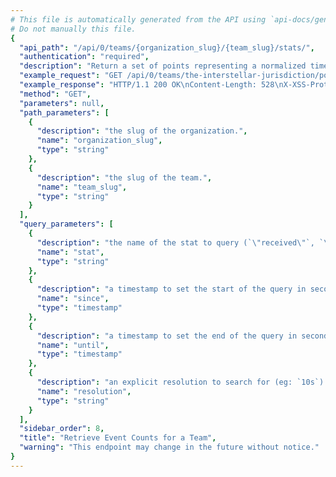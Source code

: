 ```yaml
---
# This file is automatically generated from the API using `api-docs/generate.py`
# Do not manually this file.
{
  "api_path": "/api/0/teams/{organization_slug}/{team_slug}/stats/", 
  "authentication": "required", 
  "description": "Return a set of points representing a normalized timestamp and the\nnumber of events seen in the period.\n\nQuery ranges are limited to Sentry's configured time-series\nresolutions.", 
  "example_request": "GET /api/0/teams/the-interstellar-jurisdiction/powerful-abolitionist/stats/ HTTP/1.1\nHost: sentry.io\nAuthorization: Bearer <token>", 
  "example_response": "HTTP/1.1 200 OK\nContent-Length: 528\nX-XSS-Protection: 1; mode=block\nContent-Language: en\nX-Content-Type-Options: nosniff\nVary: Accept-Language, Cookie\nAllow: GET, HEAD, OPTIONS\nX-Frame-Options: deny\nContent-Type: application/json\n\n[\n  [\n    1541455200.0, \n    3302\n  ], \n  [\n    1541458800.0, \n    3832\n  ], \n  [\n    1541462400.0, \n    3669\n  ], \n  [\n    1541466000.0, \n    3533\n  ], \n  [\n    1541469600.0, \n    3499\n  ], \n  [\n    1541473200.0, \n    3201\n  ], \n  [\n    1541476800.0, \n    3769\n  ], \n  [\n    1541480400.0, \n    2706\n  ], \n  [\n    1541484000.0, \n    2698\n  ], \n  [\n    1541487600.0, \n    3747\n  ], \n  [\n    1541491200.0, \n    3261\n  ], \n  [\n    1541494800.0, \n    2860\n  ], \n  [\n    1541498400.0, \n    4350\n  ], \n  [\n    1541502000.0, \n    2924\n  ], \n  [\n    1541505600.0, \n    3389\n  ], \n  [\n    1541509200.0, \n    2931\n  ], \n  [\n    1541512800.0, \n    3132\n  ], \n  [\n    1541516400.0, \n    3213\n  ], \n  [\n    1541520000.0, \n    3650\n  ], \n  [\n    1541523600.0, \n    3096\n  ], \n  [\n    1541527200.0, \n    3845\n  ], \n  [\n    1541530800.0, \n    3545\n  ], \n  [\n    1541534400.0, \n    2880\n  ], \n  [\n    1541538000.0, \n    4057\n  ]\n]", 
  "method": "GET", 
  "parameters": null, 
  "path_parameters": [
    {
      "description": "the slug of the organization.", 
      "name": "organization_slug", 
      "type": "string"
    }, 
    {
      "description": "the slug of the team.", 
      "name": "team_slug", 
      "type": "string"
    }
  ], 
  "query_parameters": [
    {
      "description": "the name of the stat to query (`\"received\"`, `\"rejected\"`)", 
      "name": "stat", 
      "type": "string"
    }, 
    {
      "description": "a timestamp to set the start of the query in seconds since UNIX epoch.", 
      "name": "since", 
      "type": "timestamp"
    }, 
    {
      "description": "a timestamp to set the end of the query in seconds since UNIX epoch.", 
      "name": "until", 
      "type": "timestamp"
    }, 
    {
      "description": "an explicit resolution to search for (eg: `10s`).  This should not be used unless you are familiar with Sentry's internals as it's restricted to pre-defined values.", 
      "name": "resolution", 
      "type": "string"
    }
  ], 
  "sidebar_order": 8, 
  "title": "Retrieve Event Counts for a Team", 
  "warning": "This endpoint may change in the future without notice."
}
---
```

